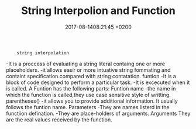 ﻿---
layout: 
title:  "String Interpolion and Function"
date:   2017-08-1408:21:45 +0200
categories: 
---
		string interpolation
-It is a proccess of evaluating a string literal containg one or more placeholders.
-it allows easir or more intuative string fommating and containt specification.compared with string contatation.
		funtion
-It is a block of code designed to perform a  particular task.
-It is excecuted when it is called.
A Funtion has the following parts:
Funtion name
-the name in which the function is called,they use case sensitive style of writting.
parentheses()
-it allows you to provide additional information.
It usually follows the funtion name.
Parameters
-They are names listerd in the functiion defination.
-They are place-holders of arguments.
Arguments
They are the real values received by the function.
